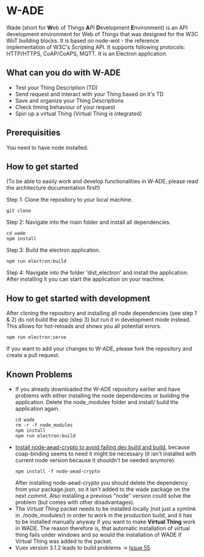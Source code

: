 # W-ADE

Wade (short for **W**eb of Things **A**PI **D**evelopment **E**nvironment) is an API development environment for Web of Things that was designed for the W3C WoT building blocks. 
It is based on node-wot - the reference implementation of W3C's Scripting API. 
It supports following protocols: HTTP/HTTPS, CoAP/CoAPS, MQTT.
It is an Electron application.

## What can you do with W-ADE
- Test your Thing Description (TD)
- Send request and interact with your Thing based on it's TD
- Save and organize your Thing Descriptions
- Check timing behaviour of your request
- Spin up a virtual Thing (Virtual Thing is integrated)

## Prerequisities
You need to have node installed. 

## How to get started

(To be able to easily work and develop functionalities in W-ADE, please read the architecture documentation first!)

Step 1: Clone the repository to your local machine. 
```
git clone 
```
Step 2: Navigate into the main folder and install all dependencies. 
```
cd wade
npm install 
````
Step 3: Build the electron application.
```
npm run electron:build
```
Step 4: Navigate into the folder 'dist_electron' and install the application. After installing it you can start the application on your machine.

## How to get started with development

After cloning the repository and installing all node dependencies (see step 1 & 2) do not build the app (step 3) but run it in development mode instead. 
This allows for hot-reloads and shows you all potential errors. 
```
npm run electron:serve
```
If you want to add your changes to W-ADE, please fork the repository and create a pull request.


## Known Problems
- If you already downloaded the W-ADE repository earlier and have problems with either installing the node dependencies or building the application. Delete the node_modules folder and install/ build the application again.
  ```
  cd wade 
  rm -r -f node_modules
  npm install 
  npm run electron:build
  ```
- [Install node-aead-crypto to avoid failing dev build and build](https://gitlab.lrz.de/tum-ei-esi/wade/issues/22),
   because coap-binding seems to need it might be necessary (it isn't installed
   with current node version because it shouldn't be needed anymore):  
  ```
  npm install -f node-aead-crypto
  ```  
  After installing node-aead-crypto you should delete the dependency from your package.json, so it isn't added to the wade package on the next commit. Also installing a previous "node" version could solve the problem (but
  comes with other disadvantages).
- The *Virtual Thing* packet needs to be installed locally (not just a symlink in ./node_modules/) in order to work in the production build, and it has to be installed manually anyway if you want to make **Virtual Thing** work in WADE. The reason therefore is, that automatic installation of virtual thing fails under windows and so would
the installation of WADE if Virtual Thing was added to the packet.
- Vuex version 3.1.2 leads to build problems -> [Issue 55](https://gitlab.lrz.de/tum-ei-esi/wade/issues/55)